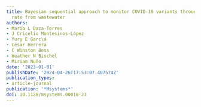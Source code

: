 ```yaml
---
title: Bayesian sequential approach to monitor COVID-19 variants through positivity
  rate from wastewater
authors:
- Maria L Daza-Torres
- J Cricelio Montesinos-López
- Yury E Garc\á
- César Herrera
- C Winston Bess
- Heather N Bischel
- Miriam Nuño
date: '2023-01-01'
publishDate: '2024-04-26T17:53:07.407574Z'
publication_types:
- article-journal
publication: '*Msystems*'
doi: 10.1128/msystems.00018-23
---
```


